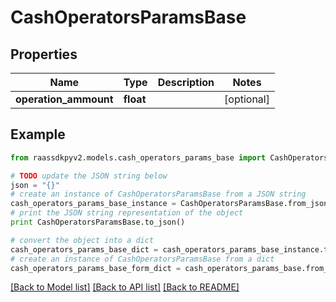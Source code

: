 # CashOperatorsParamsBase


## Properties
Name | Type | Description | Notes
------------ | ------------- | ------------- | -------------
**operation_ammount** | **float** |  | [optional] 

## Example

```python
from raassdkpyv2.models.cash_operators_params_base import CashOperatorsParamsBase

# TODO update the JSON string below
json = "{}"
# create an instance of CashOperatorsParamsBase from a JSON string
cash_operators_params_base_instance = CashOperatorsParamsBase.from_json(json)
# print the JSON string representation of the object
print CashOperatorsParamsBase.to_json()

# convert the object into a dict
cash_operators_params_base_dict = cash_operators_params_base_instance.to_dict()
# create an instance of CashOperatorsParamsBase from a dict
cash_operators_params_base_form_dict = cash_operators_params_base.from_dict(cash_operators_params_base_dict)
```
[[Back to Model list]](../README.md#documentation-for-models) [[Back to API list]](../README.md#documentation-for-api-endpoints) [[Back to README]](../README.md)


